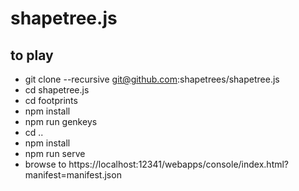 # shapetree.js

## to play
* git clone --recursive git@github.com:shapetrees/shapetree.js
* cd shapetree.js
* cd footprints
* npm install
* npm run genkeys
* cd ..
* npm install
* npm run serve
* browse to https://localhost:12341/webapps/console/index.html?manifest=manifest.json
